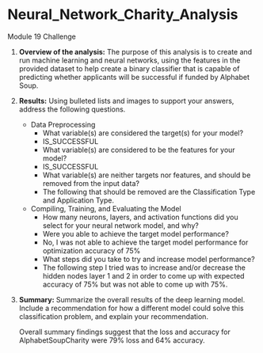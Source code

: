 # Neural_Network_Charity_Analysis
Module 19 Challenge



1. **Overview of the analysis:** The purpose of this analysis is to create and run machine learning and neural networks, using the features in the provided dataset to help create a binary classifier that is capable of predicting whether applicants will be successful if funded by Alphabet Soup.

2. **Results:** Using bulleted lists and images to support your answers, address the following questions.
   
   - Data Preprocessing
     - What variable(s) are considered the target(s) for your model?
     - IS_SUCCESSFUL
     - What variable(s) are considered to be the features for your model?
     - IS_SUCCESSFUL
     - What variable(s) are neither targets nor features, and should be removed from the input data?
     - The following that should be removed are the Classification Type and Application Type.
   - Compiling, Training, and Evaluating the Model
     - How many neurons, layers, and activation functions did you select for your neural network model, and why?
     - Were you able to achieve the target model performance?
     - No, I was not able to achieve the target model performance for optimization accuracy of 75%
     - What steps did you take to try and increase model performance?
     - The following step I tried was to increase and/or decrease  the hidden nodes layer 1 and 2 in order to come up with expected accuracy of 75% but was not able to come up with 75%.
   
3. **Summary:** Summarize the overall results of the deep learning model. Include a recommendation for how a different model could solve this classification problem, and explain your recommendation.

   Overall summary findings suggest that the loss and accuracy for AlphabetSoupCharity were 79% loss and 64% accuracy.  
